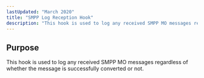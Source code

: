 ```yaml
---
lastUpdated: "March 2020"
title: "SMPP Log Reception Hook"
description: "This hook is used to log any received SMPP MO messages regardless of whether the message is successfully converted or not..."
---
```



## <a name="SMPPLogReceptionHook.purpose"></a> Purpose

This hook is used to log any received SMPP MO messages regardless of whether the message is successfully converted or not.